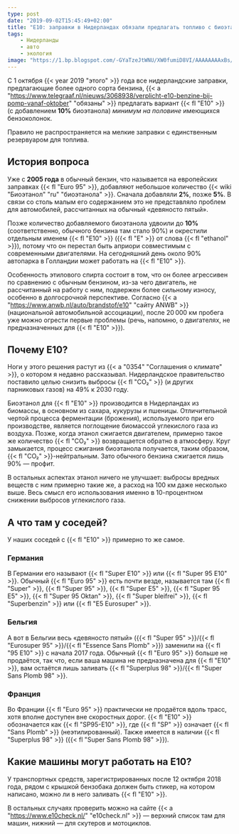 ```yaml
---
type: post
date: "2019-09-02T15:45:49+02:00"
title: "E10: заправки в Нидерландах обязали предлагать топливо с биоэтанолом"
tags:
    - Нидерланды
    - авто
    - экология
image: "https://1.bp.blogspot.com/-GYaTzeJtWNU/XW0fumiD8VI/AAAAAAAAxBs/o2tTal_IYLY7CATZz6JlHwk46oDp7eJHACKgBGAs/s1600/tanken-e10.jpg"
---
```


С 1 октября {{< year 2019 "этого" >}} года все нидерландские заправки, предлагающие более одного сорта бензина, {{< a "https://www.telegraaf.nl/nieuws/3068938/verplicht-e10-benzine-bij-pomp-vanaf-oktober" "обязаны" >}} предлагать вариант {{< fl "E10" >}} (с добавлением **10%** биоэтанола) *минимум на половине* имеющихся бензоколонок.

Правило не распространяется на мелкие заправки с единственным резервуаром для топлива.

<!--more-->

## История вопроса

Уже с **2005 года** в обычный бензин, что называется на европейских заправках {{< fl "Euro 95" >}}, добавляют небольшое количество {{< wiki "Биоэтанол" "ru" "биоэтанола" >}}. Сначала добавляли **2%**, позже **5%**. В связи со столь малым его содержанием это не представляло проблем для автомобилей, рассчитанных на обычный «девяносто пятый».

Позже количество добавляемого биоэтанола удвоили до **10%** (соответственно, обычного бензина там стало 90%) и окрестили отдельным именем {{< fl "E10" >}} ({{< fl "E" >}} от слова {{< fl "ethanol" >}}), потому что он перестал быть априори совместимым с современными двигателями. На сегодняшний день около 90% автопарка в Голландии может работать на {{< fl "E10" >}}.

Особенность этилового спирта состоит в том, что он более агрессивен по сравнению с обычным бензином, из-за чего двигатель, не рассчитанный на работу с ним, подвержен более сильному износу, особенно в долгосрочной перспективе. Согласно {{< a "https://www.anwb.nl/auto/brandstof/e10" "сайту ANWB" >}} (национальной автомобильной ассоциации), после 20 000 км пробега уже можно огрести первые проблемы (речь, напомню, о двигателях, не предназначенных для {{< fl "E10" >}}).

## Почему E10?

Ноги у этого решения растут из {{< a "0354" "Соглашения о климате" >}}, о котором я недавно рассказывал. Нидерландское правительство поставило целью снизить выбросы {{< fl "CO₂" >}} (и других парниковых газов) на 49% к 2030 году.

Биоэтанол для {{< fl "E10" >}} производится в Нидерландах из биомассы, в основном из сахара, кукурузы и пшеницы. Отличительной чертой процесса ферментации (брожения), используемого при его производстве, является поглощение биомассой углекислого газа из воздуха. Позже, когда этанол сжигается двигателем, примерно такое же количество {{< fl "CO₂" >}} возвращается обратно в атмосферу. Круг замыкается, процесс сжигания биоэтанола получается, таким образом, {{< fl "CO₂" >}}-нейтральным. Зато обычного бензина сжигается лишь 90% — профит.

В остальных аспектах этанол ничего не улучшает: выбросы вредных веществ с ним примерно такие же, а расход на 100 км даже несколько выше. Весь смысл его использования именно в 10-процентном снижении выбросов углекислого газа.

## А что там у соседей?

У наших соседей с {{< fl "E10" >}} примерно то же самое.

### Германия

В Германии его называют {{< fl "Super E10" >}} или {{< fl "Super 95 E10" >}}. Обычный {{< fl "Euro 95" >}} есть почти везде, называется там {{< fl "Super" >}}, {{< fl "Super 95" >}}, {{< fl "Super E5" >}}, {{< fl "Super 95 E5" >}}, {{< fl "Super 95 Oktan" >}}, {{< fl "Super bleifrei" >}}, {{< fl "Superbenzin" >}} или {{< fl "E5 Eurosuper" >}}.

### Бельгия

А вот в Бельгии весь «девяносто пятый» ({{< fl "Super 95" >}}/{{< fl "Eurosuper 95" >}}/{{< fl "Essence Sans Plomb" >}}) заменили на {{< fl "95 E10" >}} с начала 2017 года. Обычный {{< fl "Euro 95" >}} больше не продаётся, так что, если ваша машина не предназначена для {{< fl "E10" >}}, вам остаётся лишь заливать {{< fl "Superplus 98" >}}/{{< fl "Super Sans Plomb 98" >}}.

### Франция

Во Франции {{< fl "Euro 95" >}} практически не продаётся вдоль трасс, хотя вполне доступен вне скоростных дорог. {{< fl "E10" >}} обозначается как {{< fl "SP95-E10" >}}, где {{< fl "SP" >}} означает {{< fl "Sans Plomb" >}} (неэтилированный). Также имеется в наличии {{< fl "Superplus 98" >}} ({{< fl "Super Sans Plomb 98" >}}).

## Какие машины могут работать на E10?

У транспортных средств, зарегистрированных после 12 октября 2018 года, рядом с крышкой бензобака должен быть стикер, на котором написано, можно ли в него заливать {{< fl "E10" >}}.

В остальных случаях проверить можно на сайте {{< a "https://www.e10check.nl/" "e10check.nl" >}} — верхний список там для машин, нижний — для скутеров и мотоциклов.
 